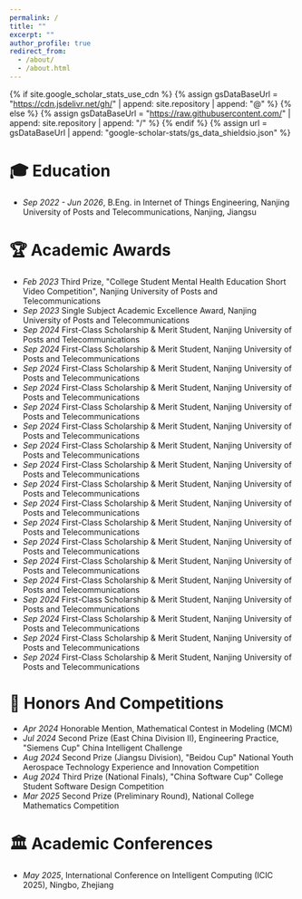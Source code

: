 ```yaml
---
permalink: /
title: ""
excerpt: ""
author_profile: true
redirect_from: 
  - /about/
  - /about.html
---
```


{% if site.google_scholar_stats_use_cdn %}
{% assign gsDataBaseUrl = "https://cdn.jsdelivr.net/gh/" | append: site.repository | append: "@" %}
{% else %}
{% assign gsDataBaseUrl = "https://raw.githubusercontent.com/" | append: site.repository | append: "/" %}
{% endif %}
{% assign url = gsDataBaseUrl | append: "google-scholar-stats/gs_data_shieldsio.json" %}

<span class='anchor' id='education'></span>

# 🎓 Education
- *Sep 2022 - Jun 2026*, <a href="https://www.njupt.edu.cn/"></a> B.Eng. in Internet of Things Engineering, Nanjing University of Posts and Telecommunications, Nanjing, Jiangsu

<span class='anchor' id='academic-awards'></span>

# 🏆 Academic Awards
- *Feb 2023* Third Prize, "College Student Mental Health Education Short Video Competition", Nanjing University of Posts and Telecommunications
- *Sep 2023* Single Subject Academic Excellence Award, Nanjing University of Posts and Telecommunications
- *Sep 2024* First-Class Scholarship & Merit Student, Nanjing University of Posts and Telecommunications
- *Sep 2024* First-Class Scholarship & Merit Student, Nanjing University of Posts and Telecommunications
- *Sep 2024* First-Class Scholarship & Merit Student, Nanjing University of Posts and Telecommunications
- *Sep 2024* First-Class Scholarship & Merit Student, Nanjing University of Posts and Telecommunications
- *Sep 2024* First-Class Scholarship & Merit Student, Nanjing University of Posts and Telecommunications
- *Sep 2024* First-Class Scholarship & Merit Student, Nanjing University of Posts and Telecommunications
- *Sep 2024* First-Class Scholarship & Merit Student, Nanjing University of Posts and Telecommunications
- *Sep 2024* First-Class Scholarship & Merit Student, Nanjing University of Posts and Telecommunications
- *Sep 2024* First-Class Scholarship & Merit Student, Nanjing University of Posts and Telecommunications
- *Sep 2024* First-Class Scholarship & Merit Student, Nanjing University of Posts and Telecommunications
- *Sep 2024* First-Class Scholarship & Merit Student, Nanjing University of Posts and Telecommunications
- *Sep 2024* First-Class Scholarship & Merit Student, Nanjing University of Posts and Telecommunications
- *Sep 2024* First-Class Scholarship & Merit Student, Nanjing University of Posts and Telecommunications
- *Sep 2024* First-Class Scholarship & Merit Student, Nanjing University of Posts and Telecommunications
- *Sep 2024* First-Class Scholarship & Merit Student, Nanjing University of Posts and Telecommunications
- *Sep 2024* First-Class Scholarship & Merit Student, Nanjing University of Posts and Telecommunications
- *Sep 2024* First-Class Scholarship & Merit Student, Nanjing University of Posts and Telecommunications
- *Sep 2024* First-Class Scholarship & Merit Student, Nanjing University of Posts and Telecommunications


<span class='anchor' id='honors-awards'></span>

# 🏅 Honors And Competitions
- *Apr 2024* Honorable Mention, Mathematical Contest in Modeling (MCM)
- *Jul 2024* Second Prize (East China Division II), Engineering Practice, "Siemens Cup" China Intelligent Challenge
- *Aug 2024* Second Prize (Jiangsu Division), "Beidou Cup" National Youth Aerospace Technology Experience and Innovation Competition
- *Aug 2024* Third Prize (National Finals), "China Software Cup" College Student Software Design Competition
- *Mar 2025* Second Prize (Preliminary Round), National College Mathematics Competition

<span class='anchor' id='academic-conferences'></span>

# 🏛️ Academic Conferences
- *May 2025*, International Conference on Intelligent Computing (ICIC 2025), Ningbo, Zhejiang





